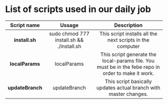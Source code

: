 # List of scripts used in our daily job

|  **Script name** |                 **Ussage**                |                                           **Description**                                          |
|:----------------:|:-----------------------------------------:|:--------------------------------------------------------------------------------------------------:|
| **install.sh**   | sudo chmod 777 install.sh && ./install.sh | This script installs all the next scripts in the computer                                          |
| **localParams**  | localParams                               | This script generate the local-params file. You must be in the febe repo in order to make it work. |
| **updateBranch** | updateBranch                              | This script basically updates actual branch with master changes.                                   |

